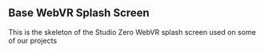 ## Base WebVR Splash Screen

This is the skeleton of the Studio Zero WebVR splash screen used on some of our projects